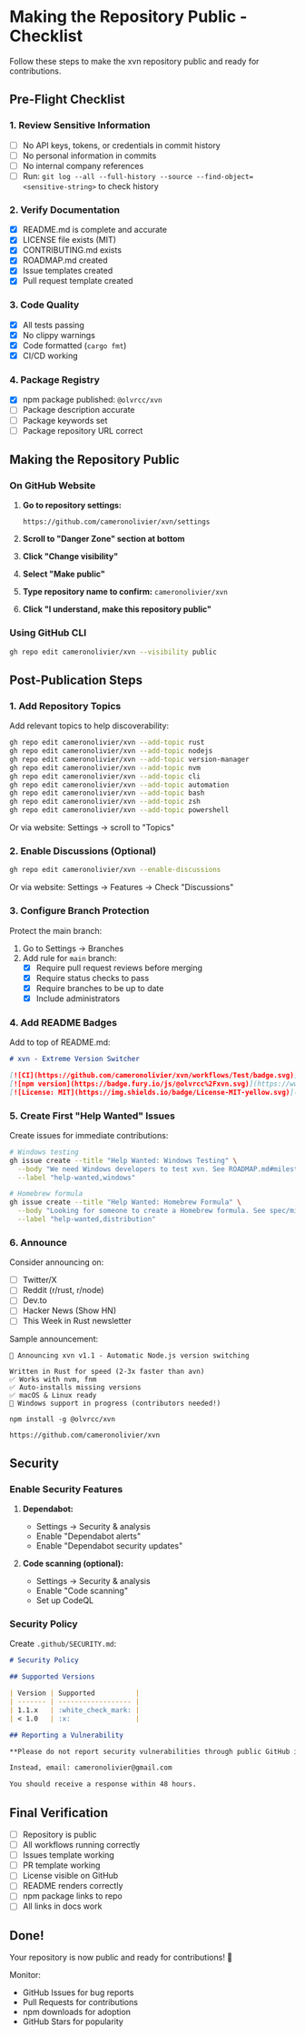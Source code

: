 # Making the Repository Public - Checklist

Follow these steps to make the xvn repository public and ready for contributions.

## Pre-Flight Checklist

### 1. Review Sensitive Information
- [ ] No API keys, tokens, or credentials in commit history
- [ ] No personal information in commits
- [ ] No internal company references
- [ ] Run: `git log --all --full-history --source --find-object=<sensitive-string>` to check history

### 2. Verify Documentation
- [x] README.md is complete and accurate
- [x] LICENSE file exists (MIT)
- [x] CONTRIBUTING.md exists
- [x] ROADMAP.md created
- [x] Issue templates created
- [x] Pull request template created

### 3. Code Quality
- [x] All tests passing
- [x] No clippy warnings
- [x] Code formatted (`cargo fmt`)
- [x] CI/CD working

### 4. Package Registry
- [x] npm package published: `@olvrcc/xvn`
- [ ] Package description accurate
- [ ] Package keywords set
- [ ] Package repository URL correct

## Making the Repository Public

### On GitHub Website

1. **Go to repository settings:**
   ```
   https://github.com/cameronolivier/xvn/settings
   ```

2. **Scroll to "Danger Zone" section at bottom**

3. **Click "Change visibility"**

4. **Select "Make public"**

5. **Type repository name to confirm:** `cameronolivier/xvn`

6. **Click "I understand, make this repository public"**

### Using GitHub CLI

```bash
gh repo edit cameronolivier/xvn --visibility public
```

## Post-Publication Steps

### 1. Add Repository Topics

Add relevant topics to help discoverability:

```bash
gh repo edit cameronolivier/xvn --add-topic rust
gh repo edit cameronolivier/xvn --add-topic nodejs
gh repo edit cameronolivier/xvn --add-topic version-manager
gh repo edit cameronolivier/xvn --add-topic nvm
gh repo edit cameronolivier/xvn --add-topic cli
gh repo edit cameronolivier/xvn --add-topic automation
gh repo edit cameronolivier/xvn --add-topic bash
gh repo edit cameronolivier/xvn --add-topic zsh
gh repo edit cameronolivier/xvn --add-topic powershell
```

Or via website: Settings → scroll to "Topics"

### 2. Enable Discussions (Optional)

```bash
gh repo edit cameronolivier/xvn --enable-discussions
```

Or via website: Settings → Features → Check "Discussions"

### 3. Configure Branch Protection

Protect the main branch:

1. Go to Settings → Branches
2. Add rule for `main` branch:
   - [x] Require pull request reviews before merging
   - [x] Require status checks to pass
   - [x] Require branches to be up to date
   - [x] Include administrators

### 4. Add README Badges

Add to top of README.md:

```markdown
# xvn - Extreme Version Switcher

[![CI](https://github.com/cameronolivier/xvn/workflows/Test/badge.svg)](https://github.com/cameronolivier/xvn/actions)
[![npm version](https://badge.fury.io/js/@olvrcc%2Fxvn.svg)](https://www.npmjs.com/package/@olvrcc/xvn)
[![License: MIT](https://img.shields.io/badge/License-MIT-yellow.svg)](https://opensource.org/licenses/MIT)
```

### 5. Create First "Help Wanted" Issues

Create issues for immediate contributions:

```bash
# Windows testing
gh issue create --title "Help Wanted: Windows Testing" \
  --body "We need Windows developers to test xvn. See ROADMAP.md#milestone-11" \
  --label "help-wanted,windows"

# Homebrew formula
gh issue create --title "Help Wanted: Homebrew Formula" \
  --body "Looking for someone to create a Homebrew formula. See spec/milestone-9/" \
  --label "help-wanted,distribution"
```

### 6. Announce

Consider announcing on:
- [ ] Twitter/X
- [ ] Reddit (r/rust, r/node)
- [ ] Dev.to
- [ ] Hacker News (Show HN)
- [ ] This Week in Rust newsletter

Sample announcement:

```
🚀 Announcing xvn v1.1 - Automatic Node.js version switching

Written in Rust for speed (2-3x faster than avn)
✅ Works with nvm, fnm
✅ Auto-installs missing versions
✅ macOS & Linux ready
🔨 Windows support in progress (contributors needed!)

npm install -g @olvrcc/xvn

https://github.com/cameronolivier/xvn
```

## Security

### Enable Security Features

1. **Dependabot:**
   - Settings → Security & analysis
   - Enable "Dependabot alerts"
   - Enable "Dependabot security updates"

2. **Code scanning (optional):**
   - Settings → Security & analysis
   - Enable "Code scanning"
   - Set up CodeQL

### Security Policy

Create `.github/SECURITY.md`:

```markdown
# Security Policy

## Supported Versions

| Version | Supported          |
| ------- | ------------------ |
| 1.1.x   | :white_check_mark: |
| < 1.0   | :x:                |

## Reporting a Vulnerability

**Please do not report security vulnerabilities through public GitHub issues.**

Instead, email: cameronolivier@gmail.com

You should receive a response within 48 hours.
```

## Final Verification

- [ ] Repository is public
- [ ] All workflows running correctly
- [ ] Issues template working
- [ ] PR template working
- [ ] License visible on GitHub
- [ ] README renders correctly
- [ ] npm package links to repo
- [ ] All links in docs work

## Done!

Your repository is now public and ready for contributions! 🎉

Monitor:
- GitHub Issues for bug reports
- Pull Requests for contributions
- npm downloads for adoption
- GitHub Stars for popularity
